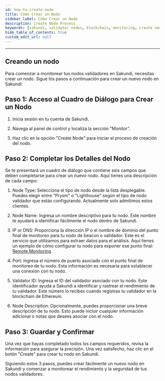 ```yaml
---
id: how-to-create-node
title: Cómo Crear un Nodo
sidebar_label: Cómo Crear un Nodo
description: Create Node Process
keywords: [sakundi, validator nodes, blockchain, monitoring, create node]
hide_table_of_contents: true
custom_edit_url: null
---
```


---

## Creando un nodo

Para comenzar a monitorear tus nodos validadores en Sakundi, necesitas crear un nodo. Sigue los pasos a continuación para crear un nuevo nodo en Sakundi:

## Paso 1: Acceso al Cuadro de Diálogo para Crear un Nodo

1) Inicia sesión en tu cuenta de Sakundi.

2) Navega al panel de control y localiza la sección "Monitor".

3) Haz clic en la opción "Create Node" para iniciar el proceso de creación del nodo.

## Paso 2: Completar los Detalles del Nodo

Se te presentará un cuadro de diálogo que contiene seis campos que deben completarse para crear un nuevo nodo. Aquí tienes una descripción de cada campo:

<div className="sakundiCreateNodeDialog CreateNodeDialog"></div>

1) Node Type:
Selecciona el tipo de nodo desde la lista desplegable. Puedes elegir entre "Prysm" o "Lighthouse" según el tipo de nodo validador que estás configurando. Actualmente solo admitimos estos clientes.

2) Node Name:
Ingresa un nombre descriptivo para tu nodo. Este nombre te ayudará a identificar fácilmente el nodo dentro de Sakundi.

3) IP or DNS:
Proporciona la dirección IP o el nombre de dominio del punto final de monitoreo para tu nodo de beacon o validador. 
Este es el servicio que utilizamos para extraer datos para el análisis. Aquí tienes un ejemplo de cómo configurar tu nodo para exponer ese punto final:
[Remote Monitoring](https://lighthouse-book.sigmaprime.io/advanced_metrics.html).

4) Port:
Ingresa el número de puerto asociado con el punto final de monitoreo de tu nodo. Esta información es necesaria para establecer una conexión con tu nodo.

5) Validator ID:
Ingresa el ID del validador asociado con tu nodo. Este identificador ayuda a Sakundi a identificar y rastrear el rendimiento de tu validador. Este número lo recibes cuando registras tu validador en la blockchain de Ethereum.

6) Node Description:
Opcionalmente, puedes proporcionar una breve descripción de tu nodo. Esto puede incluir cualquier información adicional o notas que desees asociar con el nodo.

## Paso 3: Guardar y Confirmar

Una vez que hayas completado todos los campos requeridos, revisa la información para asegurar la precisión. Una vez satisfecho, haz clic en el botón "Create" para crear tu nodo en Sakundi.

Siguiendo estos 3 pasos, puedes crear fácilmente un nuevo nodo en Sakundi y comenzar a monitorear el rendimiento y la seguridad de tus nodos validadores.

<div className="sakundiDashboardSuccessfullyCreated SakundiDashboard"></div>
